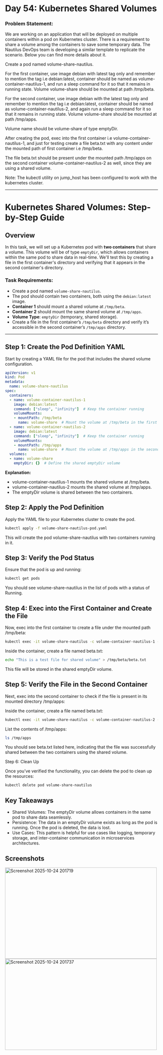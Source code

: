 # Day 54: Kubernetes Shared Volumes

### Problem Statement:

We are working on an application that will be deployed on multiple containers within a pod on Kubernetes cluster. There is a requirement to share a volume among the containers to save some temporary data. The Nautilus DevOps team is developing a similar template to replicate the scenario. Below you can find more details about it.

Create a pod named volume-share-nautilus.

For the first container, use image debian with latest tag only and remember to mention the tag i.e debian:latest, container should be named as volume-container-nautilus-1, and run a sleep command for it so that it remains in running state. Volume volume-share should be mounted at path /tmp/beta.


For the second container, use image debian with the latest tag only and remember to mention the tag i.e debian:latest, container should be named as volume-container-nautilus-2, and again run a sleep command for it so that it remains in running state. Volume volume-share should be mounted at path /tmp/apps.


Volume name should be volume-share of type emptyDir.


After creating the pod, exec into the first container i.e volume-container-nautilus-1, and just for testing create a file beta.txt with any content under the mounted path of first container i.e /tmp/beta.


The file beta.txt should be present under the mounted path /tmp/apps on the second container volume-container-nautilus-2 as well, since they are using a shared volume.


Note: The kubectl utility on jump_host has been configured to work with the kubernetes cluster.

---

# Kubernetes Shared Volumes: Step-by-Step Guide

## Overview

In this task, we will set up a Kubernetes pod with **two containers** that share a volume. This volume will be of type `emptyDir`, which allows containers within the same pod to share data in real-time. We'll test this by creating a file in the first container's directory and verifying that it appears in the second container's directory.

### **Task Requirements:**
- Create a pod named `volume-share-nautilus`.
- The pod should contain two containers, both using the `debian:latest` image.
- **Container 1** should mount a shared volume at `/tmp/beta`.
- **Container 2** should mount the same shared volume at `/tmp/apps`.
- **Volume Type**: `emptyDir` (temporary, shared storage).
- Create a file in the first container’s `/tmp/beta` directory and verify it’s accessible in the second container’s `/tmp/apps` directory.

---

## Step 1: Create the Pod Definition YAML

Start by creating a YAML file for the pod that includes the shared volume configuration.

```yaml
apiVersion: v1
kind: Pod
metadata:
  name: volume-share-nautilus
spec:
  containers:
  - name: volume-container-nautilus-1
    image: debian:latest
    command: ["sleep", "infinity"]  # Keep the container running
    volumeMounts:
    - mountPath: /tmp/beta
      name: volume-share  # Mount the volume at /tmp/beta in the first container
  - name: volume-container-nautilus-2
    image: debian:latest
    command: ["sleep", "infinity"]  # Keep the container running
    volumeMounts:
    - mountPath: /tmp/apps
      name: volume-share  # Mount the volume at /tmp/apps in the second container
  volumes:
  - name: volume-share
    emptyDir: {}  # Define the shared emptyDir volume
```
**Explanation:**

- volume-container-nautilus-1 mounts the shared volume at /tmp/beta.
- volume-container-nautilus-2 mounts the shared volume at /tmp/apps.
- The emptyDir volume is shared between the two containers.

## Step 2: Apply the Pod Definition

Apply the YAML file to your Kubernetes cluster to create the pod.
```bash
kubectl apply -f volume-share-nautilus-pod.yaml
```

This will create the pod volume-share-nautilus with two containers running in it.

## Step 3: Verify the Pod Status

Ensure that the pod is up and running:
```bash
kubectl get pods
```
You should see volume-share-nautilus in the list of pods with a status of Running.

## Step 4: Exec into the First Container and Create the File

Now, exec into the first container to create a file under the mounted path /tmp/beta:
```bash
kubectl exec -it volume-share-nautilus -c volume-container-nautilus-1 -- bash
```
Inside the container, create a file named beta.txt:
```bash
echo "This is a test file for shared volume" > /tmp/beta/beta.txt
```

This file will be stored in the shared emptyDir volume.

## Step 5: Verify the File in the Second Container

Next, exec into the second container to check if the file is present in its mounted directory /tmp/apps:

Inside the container, create a file named beta.txt:
```bash
kubectl exec -it volume-share-nautilus -c volume-container-nautilus-2 -- bash
```
List the contents of /tmp/apps:

```bash
ls /tmp/apps
```
You should see beta.txt listed here, indicating that the file was successfully shared between the two containers using the shared volume.

Step 6: Clean Up

Once you’ve verified the functionality, you can delete the pod to clean up the resources:
```bash
kubectl delete pod volume-share-nautilus
```

## Key Takeaways

- Shared Volumes: The emptyDir volume allows containers in the same pod to share data seamlessly.
- Persistence: The data in an emptyDir volume exists as long as the pod is running. Once the pod is deleted, the data is lost.
- Use Cases: This pattern is helpful for use cases like logging, temporary storage, and inter-container communication in microservices architectures.

## Screenshots

<img width="500" height="300" alt="Screenshot 2025-10-24 201719" src="https://github.com/user-attachments/assets/71185077-c707-4a8d-8bfb-73a8aa3f129d" />
<img width="500" height="300" alt="Screenshot 2025-10-24 201737" src="https://github.com/user-attachments/assets/33ea2512-22f4-4420-b400-943f1f0112be" />





